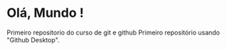 # Olá, Mundo !
 Primeiro repositorio do curso de git e github
Primeiro repositório usando "Github Desktop".